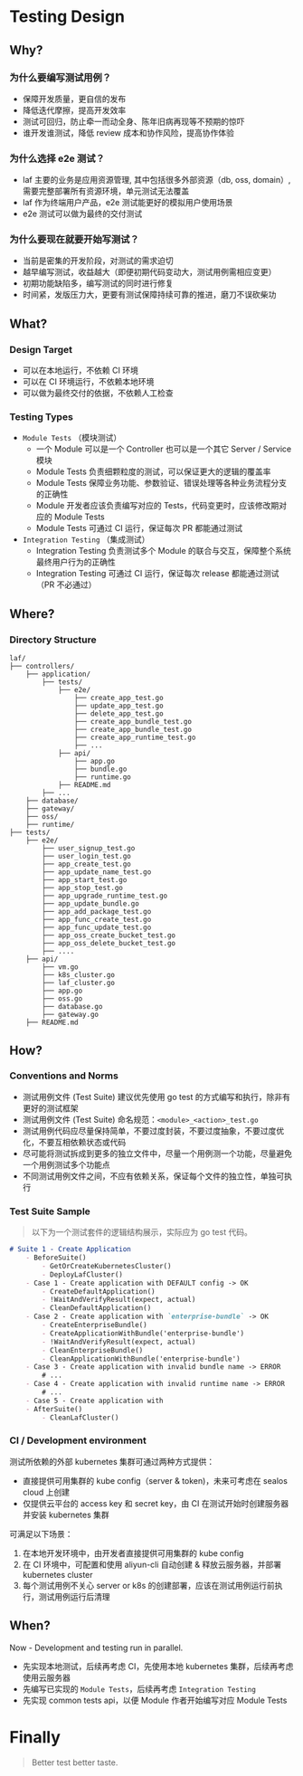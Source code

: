 
# Testing Design

## Why?

### 为什么要编写测试用例？
- 保障开发质量，更自信的发布
- 降低迭代摩擦，提高开发效率
- 测试可回归，防止牵一而动全身、陈年旧病再现等不预期的惊吓
- 谁开发谁测试，降低 review 成本和协作风险，提高协作体验

### 为什么选择 e2e 测试？
- laf 主要的业务是应用资源管理, 其中包括很多外部资源（db, oss, domain）, 需要完整部署所有资源环境，单元测试无法覆盖
- laf 作为终端用户产品，e2e 测试能更好的模拟用户使用场景
- e2e 测试可以做为最终的交付测试

### 为什么要现在就要开始写测试？
- 当前是密集的开发阶段，对测试的需求迫切
- 越早编写测试，收益越大（即便初期代码变动大，测试用例需相应变更）
- 初期功能缺陷多，编写测试的同时进行修复
- 时间紧，发版压力大，更要有测试保障持续可靠的推进，磨刀不误砍柴功

## What?

### Design Target
- 可以在本地运行，不依赖 CI 环境
- 可以在 CI 环境运行，不依赖本地环境
- 可以做为最终交付的依据，不依赖人工检查

### Testing Types
- `Module Tests` （模块测试）
  - 一个 Module 可以是一个 Controller 也可以是一个其它 Server / Service 模块
  - Module Tests 负责细颗粒度的测试，可以保证更大的逻辑的覆盖率
  - Module Tests 保障业务功能、参数验证、错误处理等各种业务流程分支的正确性
  - Module 开发者应该负责编写对应的 Tests，代码变更时，应该修改期对应的 Module Tests
  - Module Tests 可通过 CI 运行，保证每次 PR 都能通过测试
- `Integration Testing` （集成测试）
  - Integration Testing 负责测试多个 Module 的联合与交互，保障整个系统最终用户行为的正确性
  - Integration Testing 可通过 CI 运行，保证每次 release 都能通过测试（PR 不必通过）
  
## Where?

### Directory Structure

```text
laf/
├── controllers/
    ├── application/
        ├── tests/
            ├── e2e/
                ├── create_app_test.go
                ├── update_app_test.go
                ├── delete_app_test.go
                ├── create_app_bundle_test.go
                ├── create_app_bundle_test.go
                ├── create_app_runtime_test.go
                ├── ...
            ├── api/
                ├── app.go
                ├── bundle.go
                ├── runtime.go
            ├── README.md
        ├── ...
    ├── database/
    ├── gateway/
    ├── oss/
    ├── runtime/
├── tests/
    ├── e2e/
        ├── user_signup_test.go
        ├── user_login_test.go
        ├── app_create_test.go
        ├── app_update_name_test.go
        ├── app_start_test.go
        ├── app_stop_test.go
        ├── app_upgrade_runtime_test.go
        ├── app_update_bundle.go
        ├── app_add_package_test.go
        ├── app_func_create_test.go
        ├── app_func_update_test.go
        ├── app_oss_create_bucket_test.go
        ├── app_oss_delete_bucket_test.go
        ├── ....
    ├── api/
        ├── vm.go
        ├── k8s_cluster.go
        ├── laf_cluster.go
        ├── app.go
        ├── oss.go
        ├── database.go
        ├── gateway.go
    ├── README.md
```

## How?

### Conventions and Norms

- 测试用例文件 (Test Suite) 建议优先使用 go test 的方式编写和执行，除非有更好的测试框架
- 测试用例文件 (Test Suite) 命名规范：`<module>_<action>_test.go`
- 测试用例代码应尽量保持简单，不要过度封装，不要过度抽象，不要过度优化，不要互相依赖状态或代码
- 尽可能将测试拆成到更多的独立文件中，尽量一个用例测一个功能，尽量避免一个用例测试多个功能点
- 不同测试用例文件之间，不应有依赖关系，保证每个文件的独立性，单独可执行

### Test Suite Sample

> 以下为一个测试套件的逻辑结构展示，实际应为 go test 代码。

```md
# Suite 1 - Create Application
    - BeforeSuite()
        - GetOrCreateKubernetesCluster()
        - DeployLafCluster()
    - Case 1 - Create application with DEFAULT config -> OK
        - CreateDefaultApplication()
        - !WaitAndVerifyResult(expect, actual)
        - CleanDefaultApplication()
    - Case 2 - Create application with `enterprise-bundle` -> OK
        - CreateEnterpriseBundle()
        - CreateApplicationWithBundle('enterprise-bundle')
        - !WaitAndVerifyResult(expect, actual)
        - CleanEnterpriseBundle()
        - CleanApplicationWithBundle('enterprise-bundle')
    - Case 3 - Create application with invalid bundle name -> ERROR
        # ...
    - Case 4 - Create application with invalid runtime name -> ERROR
        # ...
    - Case 5 - Create application with 
    - AfterSuite()
        - CleanLafCluster()
```

### CI / Development environment

测试所依赖的外部 kubernetes 集群可通过两种方式提供：
- 直接提供可用集群的 kube config（server & token)，未来可考虑在 sealos cloud 上创建
- 仅提供云平台的 access key 和 secret key，由 CI 在测试开始时创建服务器并安装 kubernetes 集群

可满足以下场景：
1. 在本地开发环境中，由开发者直接提供可用集群的 kube config
2. 在 CI 环境中，可配置和使用 aliyun-cli 自动创建 & 释放云服务器，并部署 kubernetes cluster 
3. 每个测试用例不关心 server or k8s 的创建部署，应该在测试用例运行前执行，测试用例运行后清理

## When?

Now - Development and testing run in parallel. 

- 先实现本地测试，后续再考虑 CI，先使用本地 kubernetes 集群，后续再考虑使用云服务器
- 先编写已实现的 `Module Tests`，后续再考虑 `Integration Testing`
- 先实现 common tests api，以便 Module 作者开始编写对应 Module Tests


# Finally

> Better test better taste.
